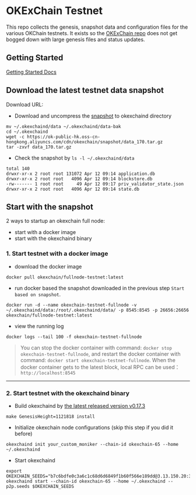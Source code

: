 # OKExChain Testnet

This repo collects the genesis, snapshot data and configuration files for the various OKChain
testnets. It exists so the [OKExChain repo](https://github.com/okex/exchain)
does not get bogged down with large genesis files and status updates.

## Getting Started

[Getting Started Docs](https://okexchain-docs.readthedocs.io/en/latest/getting-start/join-okexchain-testnet.html)

## Download the latest testnet data snapshot

 Download URL: 
 
- Download and uncompress the [snapshot](https://ok-public-hk.oss-cn-hongkong.aliyuncs.com/cdn/okexchain/snapshot/data_170.tar.gz) to okexchaind directory
```
mv ~/.okexchaind/data ~/.okexchaind/data-bak
cd ~/.okexchaind
wget -c https://ok-public-hk.oss-cn-hongkong.aliyuncs.com/cdn/okexchain/snapshot/data_170.tar.gz
tar -zxvf data_170.tar.gz
```

- Check the snapshot by `ls -l ~/.okexchaind/data`
```
total 140
drwxr-xr-x 2 root root 131072 Apr 12 09:14 application.db
drwxr-xr-x 2 root root   4096 Apr 12 09:14 blockstore.db
-rw------- 1 root root     49 Apr 12 09:17 priv_validator_state.json
drwxr-xr-x 2 root root   4096 Apr 12 09:14 state.db
```

## Start with the snapshot
2 ways to startup an okexchain full node: 
- start with a docker image
- start with the okexchaind binary

### 1. Start testnet with a docker image
- download the docker image
```
docker pull okexchain/fullnode-testnet:latest
```

- run docker based the snapshot downloaded in the previous step `Start based on snapshot`.
```
docker run -d --name okexchain-testnet-fullnode -v ~/.okexchaind/data:/root/.okexchaind/data/ -p 8545:8545 -p 26656:26656 okexchain/fullnode-testnet:latest
```

- view the running log
```
docker logs --tail 100 -f okexchain-testnet-fullnode
```

> You can stop the docker container with command: `docker stop okexchain-testnet-fullnode`, and restart the docker container with command: `docker start okexchain-testnet-fullnode`. 
When the docker container gets to the latest block, local RPC can be used：`http://localhost:8545`

___
### 2. Start testnet with the okexchaind binary

- Build okexchaind by [the latest released version v0.17.3](https://github.com/okex/exchain/releases/tag/v0.17.3)
```
make GenesisHeight=1121818 install
```

- Initialize okexchain node configurations (skip this step if you did it before)
```shell script
okexchaind init your_custom_moniker --chain-id okexchain-65 --home ~/.okexchaind
````

- Start okexchaind
```shell script
export OKEXCHAIN_SEEDS="b7c6bdfe0c3a6c1c68d6d6849f1b60f566e189dd@3.13.150.20:36656,d7eec05e6449945c8e0fd080d58977d671eae588@35.176.111.229:36656,223b5b41d1dba9057401def49b456630e1ab2599@18.162.106.25:36656"
okexchaind start --chain-id okexchain-65 --home ~/.okexchaind --p2p.seeds $OKEXCHAIN_SEEDS
```






